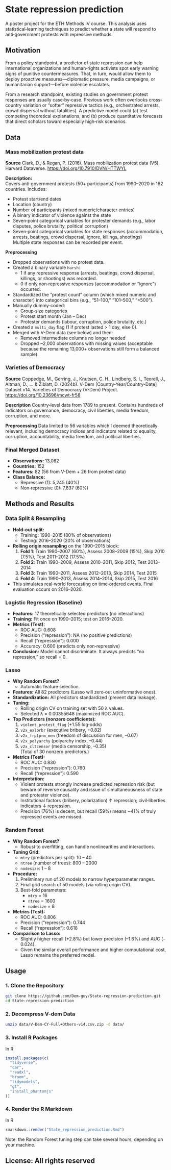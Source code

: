 # State repression prediction
A poster project for the ETH Methods IV course. This analysis uses statistical‐learning techniques to predict whether a state will respond to anti‐government protests with repressive methods.


## Motivation

From a policy standpoint, a predictor of state repression can help international organizations and human‐rights activists spot early warning signs of punitive countermeasures. That, in turn, would allow them to deploy proactive measures—diplomatic pressure, media campaigns, or humanitarian support—before violence escalates.

From a research standpoint, existing studies on government protest responses are usually case‐by‐case. Previous work often overlooks cross‐country variation or “softer” repressive tactics (e.g., orchestrated arrests, crowd dispersal without fatalities). A predictive model could (a) test competing theoretical explanations, and (b) produce quantitative forecasts that direct scholars toward especially high‐risk scenarios.



## Data

### Mass mobilization protest data
**Source**
Clark, D., & Regan, P. (2016). Mass mobilization protest data (V5). Harvard Dataverse. https://doi.org/10.7910/DVN/HTTWYL

**Description:**  
Covers anti‐government protests (50+ participants) from 1990–2020 in 162 countries. Includes:
- Protest start/end dates  
- Location (country)  
- Number of participants (mixed numeric/character entries)  
- A binary indicator of violence against the state  
- Seven‐point categorical variables for protester demands (e.g., labor disputes, police brutality, political corruption)  
- Seven‐point categorical variables for state responses (accommodation, arrests, beatings, crowd dispersal, ignore, killings, shootings)  
Multiple state responses can be recorded per event.

**Preprocessing**
- Dropped observations with no protest data.
- Created a binary variable `harsh`:
  - 1 if any repressive response (arrests, beatings, crowd dispersal, killings, or shootings) was recorded.
  - 0 if only non‐repressive responses (accommodation or “ignore”) occurred.
- Standardized the “protest count” column (which mixed numeric and character) into categorical bins (e.g., “51–100,” “101–500,” “>500”).
- Manually dummy‐coded:
  - Group‐size categories  
  - Protest start month (Jan – Dec)  
  - Protester demands (labour, corruption, police brutality, etc.)
- Created a `multi_day` flag (1 if protest lasted > 1 day, else 0).
- Merged with V-Dem data (see below) and then:
  - Removed intermediate columns no longer needed  
  - Dropped ~2,000 observations with missing values (acceptable because the remaining 13,000+ observations still form a balanced sample).


### Varieties of Democracy

**Source**
Coppedge, M., Gerring, J., Knutsen, C. H., Lindberg, S. I., Teorell, J., Altman, D., ... & Ziblatt, D. (2024b). V-Dem [Country-Year/Country-Date] Dataset v14. Varieties of Democracy (V-Dem) Project. https://doi.org/10.23696/mcwt-fr58

**Description**
Country‐level data from 1789 to present. Contains hundreds of indicators on governance, democracy, civil liberties, media freedom, corruption, and more.

**Preprocessing**
Data limited to 56 variables which I deemed theoretically relevant, including democracy indices and indicators related to equality, corruption, accountability, media freedom, and political liberties. 

### Final Merged Dataset
- **Observations:** 13,082  
- **Countries:** 152  
- **Features:** 82 (56 from V-Dem + 26 from protest data)  
- **Class Balance:**  
  - Repressive (1): 5,245 (40%)  
  - Non‐repressive (0): 7,837 (60%)

## Methods and Results 

### Data Split & Resampling
- **Hold‐out split:**  
  - Training: 1990–2015 (80% of observations)  
  - Testing: 2016–2020 (20% of observations)
- **Rolling origin resampling** on the 1990–2015 block:
  1. **Fold 1**: Train 1990–2007 (60%), Assess 2008–2009 (15%), Skip 2010 (7.5%), Test 2011–2012 (17.5%)  
  2. **Fold 2**: Train 1990–2009, Assess 2010–2011, Skip 2012, Test 2013–2014  
  3. **Fold 3**: Train 1990–2011, Assess 2012–2013, Skip 2014, Test 2015 
  4. **Fold 4**: Train 1990–2013, Assess 2014–2014, Skip 2015, Test 2016  
- This simulates real‐world forecasting on time‐ordered events. Final evaluation occurs on 2016–2020.

### Logistic Regression (Baseline)
- **Features:** 17 theoretically selected predictors (no interactions)  
- **Training:** Fit once on 1990–2015; test on 2016–2020.  
- **Metrics (Test):**  
  - ROC AUC: 0.608  
  - Precision (“repression”): NA (no positive predictions)  
  - Recall (“repression”): 0.000  
  - Accuracy: 0.600 (predicts only non‐repressive)
- **Conclusion:** Model cannot discriminate. It always predicts “no repression,” so recall = 0.

### Lasso
- **Why Random Forest?**  
  - Automatic feature selection.
- **Features:** All 82 predictors (Lasso will zero‐out uninformative ones).  
- **Standardization:** All predictors standardized (prevent data leakage).  
- **Tuning:**  
  - Rolling origin CV on training set with 50 λ values.  
  - Selected λ = 0.00355648 (maximized ROC AUC).  
- **Top Predictors (nonzero coefficients):**  
  1. `violent_protest_flag` (+1.55 log‐odds)  
  2. `v2x_exlbrbr` (executive bribery, +0.82)  
  3. `v2x_frptprm_men` (freedom of discussion for men, –0.67)  
  4. `v2x_polyarchy` (polyarchy index, –0.44)  
  5. `v2x_cltcensor` (media censorship, –0.35)  
  (Total of 30 nonzero predictors.)
- **Metrics (Test):**  
  - ROC AUC: 0.830  
  - Precision (“repression”): 0.760  
  - Recall (“repression”): 0.590  
- **Interpretation:**  
  - Violent protests strongly increase predicted repression risk (but beware of reverse causality and issue of simultaneousness of          state and protester violence).  
  - Institutional factors (bribery, polarization) ↑ repression; civil‐liberties indicators ↓ repression.  
  - Precision (76%) is decent, but recall (59%) means ~41% of truly repressed events are missed.

### Random Forest
- **Why Random Forest?**  
  - Robust to overfitting, can handle nonlinearities and interactions.  
- **Tuning Grid:**  
  - `mtry` (predictors per split): 10 – 40  
  - `ntree` (number of trees): 800 – 2000  
  - `nodesize`: 1 – 8  
- **Procedure:**  
  1. Preliminary run of 20 models to narrow hyperparameter ranges.  
  2. Final grid search of 50 models (via rolling origin CV).  
  3. Best-fold parameters:  
     - `mtry` = 16  
     - `ntree` = 1600  
     - `nodesize` = 8  
- **Metrics (Test):**  
  - ROC AUC: 0.806  
  - Precision (“repression”): 0.744  
  - Recall (“repression”): 0.618  
- **Comparison to Lasso:**  
  - Slightly higher recall (+2.8%) but lower precision (–1.6%) and AUC (–0.024).  
  - Given the similar overall performance and higher computational cost, Lasso remains the preferred model.


## Usage

### 1. Clone the Repository

```bash
git clone https://github.com/Dem-guy/State-repression-prediction.git
cd State-repression-prediction
```

### 2. Decompress V-dem Data 
```bash
unzip data/V-Dem-CY-Full+Others-v14.csv.zip -d data/
```

### 3. Install R Packages

In R
```r
install.packages(c(
  "tidyverse",
  "car",
  "readxl",
  "broom",       
  "tidymodels",
  "gt",
  "install_phantomjs"
))

```
### 4. Render the R Markdown

In R
```r
rmarkdown::render("State_repression_prediction.Rmd")
```
Note: the Random Forest tuning step can take several hours, depending on your machine.

## License: All rights reserved


